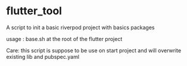 # flutter_tool
A script to init a basic riverpod project with basics packages

usage : base.sh at the root of the flutter project

Care: this script is suppose to be use on start project and will overwrite existing lib and pubspec.yaml
